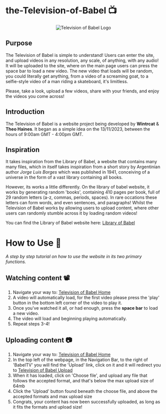# the-Television-of-Babel 📺
<p align="center">
  <img src="https://i.ibb.co/SXD0Xsx/towerofbabellogo.png" alt="Television of Babel Logo" />
</p>

## Purpose
The Television of Babel is simple to understand!
Users can enter the site, and upload videos in any resolution, any scale, of anything, with any audio! It will be uploaded to the site, where on the main page users can press the space bar to load a new video. The new video that loads will be random, you could literally get anything, from a video of a screaming goat, to a selfie-style video of a man riding a skateboard, it's limitless.

Please, take a look, upload a few videos, share with your friends, and enjoy the videos you come across!

## Introduction
The Television of Babel is a website project being developed by **Wintrcat** & **Theo Haines**.
It began as a simple idea on the 13/11/2023, between the hours of 9:00am GMT - 4:00pm GMT.

## Inspiration
It takes inspiration from the Library of Babel, a website that contains many many files, which in itself takes inspiration from a short story by Argentinian author *Jorge Luis Borges* which was published in 1941, conceiving of a universe in the form of a vast library containing all books.

However, its works a little differently.
On the library of babel website, it works by generating random 'books', containing 410 pages per book, full of 29 random letters (a-z, commas, periods, spaces). In rare occations these letters can form words, and even sentences, and paragraphs!
Whilst the Television of Babel works by allowing users to upload content, where other users can randomly stumble across it by loading random videos!

You can find the Library of Babel website here:
[Library of Babel](https://libraryofbabel.info/ "Libary of Babel link")

# How to Use 📖
*A step by step tutorial on how to use the website in its two primary functions.*

## Watching content 📽️
1. Navigate your way to: [Television of Babel Home](https://theohaines.xyz/)
2. A video will automatically load, for the first video please press the 'play' button in the bottom left corner of the video to play it.
3. Once you've watched it all, or had enough, press the **space bar** to load a new video.
4. The video will load and beginning playing automatically.
5. Repeat steps 3-4!

## Uploading content 📷
1. Navigate your way to: [Television of Babel Home](https://theohaines.xyz/)
2. In the top left of the webpage, in the Navigation Bar, to the right of 'BabelTV' you will find the 'Upload' link, click on it and it will redirect you to [Television of Babel Upload](https://theohaines.xyz/upload)
3. When it has loaded, click on 'Choose file', and upload any file that follows the accepted format, and that's below the max upload size of 64mb
4. Click the 'Upload' button found beneath the choose file, and above the accepted formats and max upload size
5. Congrats, your content has now been successfully uploaded, as long as it fits the formats and upload size!
